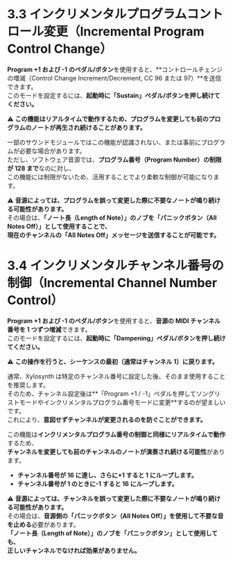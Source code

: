 # 3.3 インクリメンタルプログラムコントロール変更（Incremental Program Control Change）

**Program +1 および -1 のペダル/ボタン**を使用すると、**コントロールチェンジの増減（Control Change Increment/Decrement, CC 96 または 97）**を送信できます。  
このモードを設定するには、**起動時に「Sustain」ペダル/ボタンを押し続けてください。**

⚠ **この機能はリアルタイムで動作するため、プログラムを変更しても前のプログラムのノートが再生され続けることがあります。**

一部のサウンドモジュールではこの機能が認識されない、または事前にプログラムが必要な場合があります。  
ただし、ソフトウェア音源では、**プログラム番号（Program Number）の制限が 128 まで**なのに対し、  
この機能には制限がないため、活用することでより柔軟な制御が可能になります。

⚠ **音源によっては、プログラムを誤って変更した際に不要なノートが鳴り続ける可能性があります。**  
その場合は、**「ノート長（Length of Note）」のノブを「パニックボタン（All Notes Off）」として使用することで、  
現在のチャンネルの「All Notes Off」メッセージを送信することが可能です。**

# 3.4 インクリメンタルチャンネル番号の制御（Incremental Channel Number Control）

**Program +1 および -1 のペダル/ボタン**を使用すると、**音源の MIDI チャンネル番号を 1 つずつ増減**できます。  
このモードを設定するには、**起動時に「Dampening」ペダル/ボタンを押し続けてください。**

⚠ **この操作を行うと、シーケンスの最初（通常はチャンネル 1）に戻ります。**

通常、Xylosynth は特定のチャンネル番号に設定した後、そのまま使用することを推奨します。  
そのため、チャンネル設定後は**「Program +1 / -1」ペダルを押してソングリストモードやインクリメンタルプログラム番号モードに変更**するのが望ましいです。  
これにより、**意図せずチャンネルが変更されるのを防ぐことができます。**

この機能は**インクリメンタルプログラム番号の制御と同様にリアルタイムで動作**するため、  
**チャンネルを変更しても前のチャンネルのノートが演奏され続ける可能性**があります。

- **チャンネル番号が 16 に達し、さらに+1 すると 1 にループします。**
- **チャンネル番号が 1 のときに-1 すると 16 にループします。**

⚠ **音源によっては、チャンネルを誤って変更した際に不要なノートが鳴り続ける可能性があります。**  
その場合は、**音源側の「パニックボタン（All Notes Off）」を使用して不要な音を止める**必要があります。  
**「ノート長（Length of Note）」のノブを「パニックボタン」として使用しても、  
正しいチャンネルでなければ効果がありません。**

